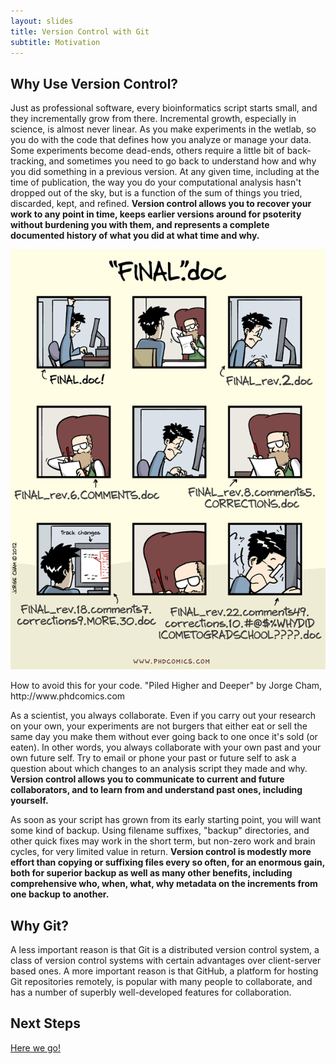 ```yaml
---
layout: slides
title: Version Control with Git
subtitle: Motivation
---
```


## Why Use Version Control?

Just as professional software, every bioinformatics script starts
small, and they incrementally grow from there. Incremental growth,
especially in science, is almost never linear. As you make experiments
in the wetlab, so you do with the code that defines how you analyze or
manage your data. Some experiments become dead-ends, others require a
little bit of back-tracking, and sometimes you need to go back to
understand how and why you did something in a previous version. At any
given time, including at the time of publication, the way you do your
computational analysis hasn't dropped out of the sky, but is a
function of the sum of things you tried, discarded, kept, and
refined. **Version control allows you to recover your work to any point in
time, keeps earlier versions around for psoterity without burdening
you with them, and represents a complete documented history of what
you did at what time and why.**

<div>
  <a href="http://www.phdcomics.com"><img src="fig/phd101212s.gif" alt="Piled Higher and Deeper by Jorge Cham, http://www.phdcomics.com" /></a>
  <p>How to avoid this for your code. "Piled Higher and Deeper" by Jorge Cham, http://www.phdcomics.com</p>
</div>

As a scientist, you always collaborate. Even if you carry out your
research on your own, your experiments are not burgers that either eat
or sell the same day you make them without ever going back to one once
it's sold (or eaten). In other words, you always collaborate with your
own past and your own future self. Try to email or phone your past or
future self to ask a question about which changes to an analysis
script they made and why. **Version control allows you to communicate to
current and future collaborators, and to learn from and understand
past ones, including yourself.**

As soon as your script has grown from its early starting point, you
will want some kind of backup. Using filename suffixes, "backup"
directories, and other quick fixes may work in the short term, but
non-zero work and brain cycles, for very limited value in
return. **Version control is modestly more effort than copying or
suffixing files every so often, for an enormous gain, both for
superior backup as well as many other benefits, including
comprehensive who, when, what, why metadata on the increments from one
backup to another.**

## Why Git?

A less important reason is that Git is a distributed version control
system, a class of version control systems with certain advantages
over client-server based ones. A more important reason is that GitHub,
a platform for hosting Git repositories remotely, is popular with many
people to collaborate, and has a number of superbly well-developed
features for collaboration.

## Next Steps

[Here we go!](01-backup.html)

